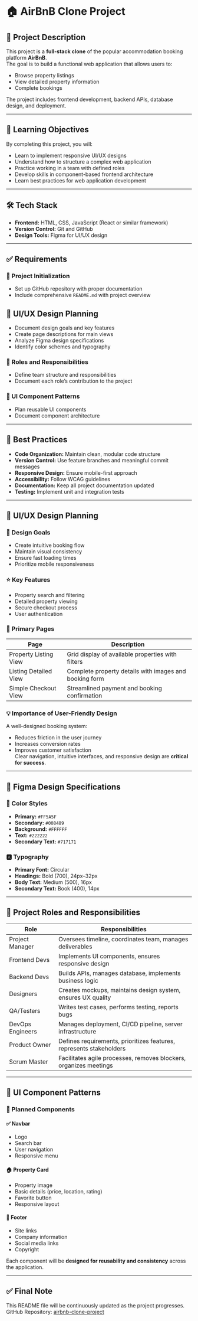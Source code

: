 # 🏠 AirBnB Clone Project

## 📘 Project Description
This project is a **full-stack clone** of the popular accommodation booking platform **AirBnB**.  
The goal is to build a functional web application that allows users to:

- Browse property listings
- View detailed property information
- Complete bookings

The project includes frontend development, backend APIs, database design, and deployment.

---

## 🎯 Learning Objectives

By completing this project, you will:

- Learn to implement responsive UI/UX designs
- Understand how to structure a complex web application
- Practice working in a team with defined roles
- Develop skills in component-based frontend architecture
- Learn best practices for web application development

---

## 🛠 Tech Stack

- **Frontend:** HTML, CSS, JavaScript (React or similar framework)
- **Version Control:** Git and GitHub
- **Design Tools:** Figma for UI/UX design

---

## ✅ Requirements

### 📁 Project Initialization
- Set up GitHub repository with proper documentation
- Include comprehensive `README.md` with project overview

## 🎨 UI/UX Design Planning
- Document design goals and key features
- Create page descriptions for main views
- Analyze Figma design specifications
- Identify color schemes and typography

### 👥 Roles and Responsibilities
- Define team structure and responsibilities
- Document each role’s contribution to the project

### 🧱 UI Component Patterns
- Plan reusable UI components
- Document component architecture

---

## 🧼 Best Practices

- **Code Organization:** Maintain clean, modular code structure
- **Version Control:** Use feature branches and meaningful commit messages
- **Responsive Design:** Ensure mobile-first approach
- **Accessibility:** Follow WCAG guidelines
- **Documentation:** Keep all project documentation updated
- **Testing:** Implement unit and integration tests

---

## 🎨 UI/UX Design Planning

### 🧭 Design Goals

- Create intuitive booking flow
- Maintain visual consistency
- Ensure fast loading times
- Prioritize mobile responsiveness

### ⭐ Key Features

- Property search and filtering
- Detailed property viewing
- Secure checkout process
- User authentication

### 📄 Primary Pages

| Page                   | Description                                                        |
|------------------------|--------------------------------------------------------------------|
| Property Listing View  | Grid display of available properties with filters                 |
| Listing Detailed View  | Complete property details with images and booking form           |
| Simple Checkout View   | Streamlined payment and booking confirmation                     |

### 💡 Importance of User-Friendly Design

A well-designed booking system:

- Reduces friction in the user journey
- Increases conversion rates
- Improves customer satisfaction  
Clear navigation, intuitive interfaces, and responsive design are **critical for success**.

---

## 🎨 Figma Design Specifications

### 🎨 Color Styles

- **Primary:** `#FF5A5F`
- **Secondary:** `#008489`
- **Background:** `#FFFFFF`
- **Text:** `#222222`
- **Secondary Text:** `#717171`

### 🅰️ Typography

- **Primary Font:** Circular
- **Headings:** Bold (700), 24px–32px
- **Body Text:** Medium (500), 16px
- **Secondary Text:** Book (400), 14px

---

## 👤 Project Roles and Responsibilities

| Role              | Responsibilities                                                            |
|-------------------|------------------------------------------------------------------------------|
| Project Manager   | Oversees timeline, coordinates team, manages deliverables                    |
| Frontend Devs     | Implements UI components, ensures responsive design                          |
| Backend Devs      | Builds APIs, manages database, implements business logic                     |
| Designers         | Creates mockups, maintains design system, ensures UX quality                 |
| QA/Testers        | Writes test cases, performs testing, reports bugs                            |
| DevOps Engineers  | Manages deployment, CI/CD pipeline, server infrastructure                    |
| Product Owner     | Defines requirements, prioritizes features, represents stakeholders          |
| Scrum Master      | Facilitates agile processes, removes blockers, organizes meetings            |

---

## 🧱 UI Component Patterns

### 🔧 Planned Components

#### ✅ Navbar
- Logo
- Search bar
- User navigation
- Responsive menu

#### 🏠 Property Card
- Property image
- Basic details (price, location, rating)
- Favorite button
- Responsive layout

#### 📄 Footer
- Site links
- Company information
- Social media links
- Copyright

Each component will be **designed for reusability and consistency** across the application.

---

## ✅ Final Note
This README file will be continuously updated as the project progresses.
GitHub Repository: [airbnb-clone-project](https://github.com/ko-simo/airbnb-clone-project)
